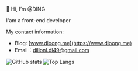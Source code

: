👋 Hi, I’m @DING

   I'am a front-end developer

My contact information:

- Blog: [www.dloong.me](https://www.dloong.me)
- Email：dillonl.dl49@gmail.com 


![GitHub stats](https://github-readme-stats.vercel.app/api?username=dlongs49&show_icons=true)
![Top Langs](https://github-readme-stats.vercel.app/api/top-langs/?username=dlongs49&hide=css,html,less,scss&layout=compact)

